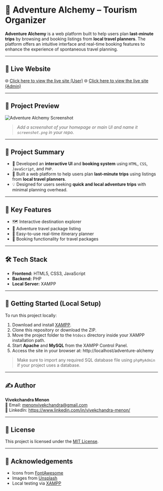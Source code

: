 # 🧭 Adventure Alchemy – Tourism Organizer

**Adventure Alchemy** is a web platform built to help users plan **last-minute trips** by browsing and booking listings from **local travel planners**. The platform offers an intuitive interface and real-time booking features to enhance the experience of spontaneous travel planning.

---

## 🔗 Live Website

🌐 [Click here to view the live site (User)](https://adventurealchemy.fwh.)
🌐 [Click here to view the live site (Admin)](https://adventurealchemy.fwh./admin)

---

## 📸 Project Preview

![Adventure Alchemy Screenshot](screenshot.png)
> _Add a screenshot of your homepage or main UI and name it `screenshot.png` in your repo._

---

## 📖 Project Summary

- 🧩 Developed an **interactive UI** and **booking system** using `HTML`, `CSS`, `JavaScript`, and `PHP`.
- 📍 Built a web platform to help users plan **last-minute trips** using listings from **local travel planners**.
- 💡 Designed for users seeking **quick and local adventure trips** with minimal planning overhead.

---

## 🎯 Key Features

- 🗺️ Interactive destination explorer
- 🧳 Adventure travel package listing
- 📆 Easy-to-use real-time itinerary planner
- 🧾 Booking functionality for travel packages
---

## 🛠️ Tech Stack

- **Frontend:** HTML5, CSS3, JavaScript
- **Backend:** PHP
- **Local Server:** XAMPP

---

## 🚀 Getting Started (Local Setup)

To run this project locally:

1. Download and install [XAMPP](https://www.apachefriends.org/index.html).
2. Clone this repository or download the ZIP.
3. Move the project folder to the `htdocs` directory inside your XAMPP installation path.
4. Start **Apache** and **MySQL** from the XAMPP Control Panel.
5. Access the site in your browser at: http://localhost/adventure-alchemy



> Make sure to import any required SQL database file using `phpMyAdmin` if your project uses a database.

---

## ✍️ Author

**Vivekchandra Menon**  
📧 Email: menonvivekchandra@gmail.com  
🔗 LinkedIn: https://www.linkedin.com/in/vivekchandra-menon/

---

## 📄 License

This project is licensed under the [MIT License](LICENSE).

---

## 🙌 Acknowledgements

- Icons from [FontAwesome](https://fontawesome.com/)
- Images from [Unsplash](https://unsplash.com/)
- Local testing via [XAMPP](https://www.apachefriends.org/)
